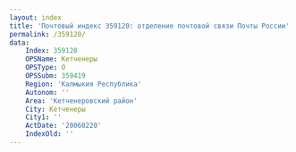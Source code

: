 ```yaml
---
layout: index
title: 'Почтовый индекс 359120: отделение почтовой связи Почты России'
permalink: /359120/
data:
    Index: 359120
    OPSName: Кетченеры
    OPSType: О
    OPSSubm: 359419
    Region: 'Калмыкия Республика'
    Autonom: ''
    Area: 'Кетченеровский район'
    City: Кетченеры
    City1: ''
    ActDate: '20060220'
    IndexOld: ''
---
```

